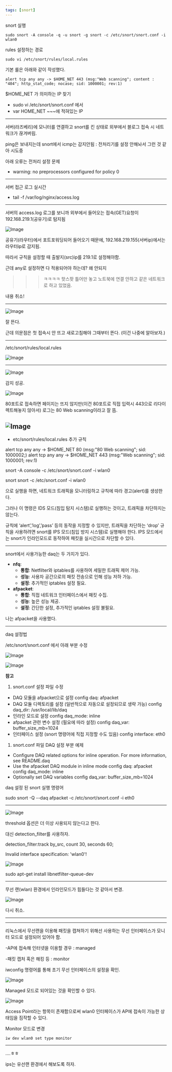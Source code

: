 ```yaml
---
tags: [snort]		
---
```


snort 실행

```
sudo snort -A console -q -u snort -g snort -c /etc/snort/snort.conf -i wlan0
```

rules 설정하는 경로

```
sudo vi /etc/snort/rules/local.rules
```

기본 룰은 아래와 같이 작성했다.

```
alert tcp any any -> $HOME_NET 443 (msg:"Web scanning"; content : "404"; http_stat_code; nocase; sid: 1000001; rev:1)
```

$HOME_NET 가 의미하는 IP 찾기

- sudo vi /etc/snort/snort.conf 에서
- var HOME_NET ~~~에 적혀있는 IP

---

서버(라즈베리)에 모니터를 연결하고 snort를 킨 상태로 외부에서 블로그 접속 시 네트워크가 끊겨버림.

ping은 보내지는데 snort에서 icmp는 감지안됨
: 전처리기를 설정 안해놔서 그런 것 같아 시도중

아래 오류는 전처리 설정 문제

- warning: no preprocessors configured for policy 0

---

서버 접근 로그 실시간
- tail -f /var/log/nginx/access.log

---

서버의 access.log 로그를 보니까 외부에서 들어오는 접속(GET)요청이 192.168.219.1(공유기)로 탐지됨

![Image](/assets/img/snort/image1.png)


공유기(라우터)에서 포트포워딩되어 들어오기 때문에, 192.168.219.155(서버ip)에서는 라우터ip로 감지됨.

따라서 규칙을 설정할 때 출발지(src)ip를 219.1로 설정해야함.

근데 any로 설정하면 다 적용되어야 하는데? 왜 안되지

>>>ㅋㅋㅋㅋ 핫스팟 틀어만 놓고 노트북에 연결 안하고 같은 네트워크로 하고 있었음.

내용 취소!

---

![Image](/assets/img/snort/image2.png)

잘 뜬다.

근데 의문점은 첫 접속시 안 뜨고 새로고침해야 그때부터 뜬다. (이건 나중에 알아보자.)

---

/etc/snort/rules/local.rules

![Image](/assets/img/snort/image3.png)

---

![Image](/assets/img/snort/image4.png)

감지 성공.

![Image](../assets/img/snort/image5.png)

80포트로 접속하면 페이지는 뜨지 않지만(이건 80포트로 직접 입력시 443으로 리다이렉트해놓지 않아서) 로그는 80 Web scanning이라고 잘 뜸.

![Image](../assets/img/snort/image6.png)
---

- etc/snort/rules/local.rules 추가 규칙

alert tcp any any -> $HOME_NET 80 (msg:"80 Web scanning"; sid: 1000002;)
alert tcp any any -> $HOME_NET 443 (msg:"Web scanning"; sid: 1000001; rev:1)

snort -A console -c /etc/snort/snort.conf -i wlan0 

snort snort -c /etc/snort.conf -i wlan0

으로 실행을 하면, 네트워크 트래픽을 모니터링하고 규칙에 따라 경고(alert)를 생성한다.

그러나 이 명령은 IDS 모드(침입 탐지 시스템)로 실행하는 것이고, 트래픽을 차단하지는 않는다.

규칙에 ‘alert’,’log’,’pass’ 등의 동작을 지정할 수 있지만, 트래픽을 차단하는 ‘drop’ 규칙을 사용하려면 snort를 IPS 모드(침입 방지 시스템)로 실행해야 한다. IPS 모드에서는 snort가 인라인모드로 동작하여 패킷을 실시간으로 차단할 수 있다.

---

snort에서 사용가능한 daq는 두 가지가 있다.

- **nfq**:
    - **통합**: Netfilter와 iptables를 사용하여 세밀한 트래픽 제어 가능.
    - **성능**: 사용자 공간으로의 패킷 전송으로 인해 성능 저하 가능.
    - **설정**: 추가적인 iptables 설정 필요.
- **afpacket**:
    - **통합**: 직접 네트워크 인터페이스에서 패킷 수집.
    - **성능**: 높은 성능 제공.
    - **설정**: 간단한 설정, 추가적인 iptables 설정 불필요.

나는 afpacket을 사용했다.

---

daq 설정법

/etc/snort/snort.conf 에서 아래 부분 수정

![Image](../assets/img/snort/image7.png)

![Image](../assets/img/snort/image8.png)

**참고**

1. snort.conf 설정 파일 수정
- DAQ 모듈을 afpacket으로 설정
config daq: afpacket
- DAQ 모듈 디렉토리를 설정 (일반적으로 자동으로 설정되므로 생략 가능)
config daq_dir: /usr/local/lib/daq
- 인라인 모드로 설정
config daq_mode: inline
- afpacket 관련 변수 설정 (필요에 따라 설정)
config daq_var: buffer_size_mb=1024
- 인터페이스 설정 (snort 명령어에 직접 지정할 수도 있음)
config interface: eth0
1. snort.conf 파일 DAQ 설정 부분 예제
- Configure DAQ related options for inline operation. For more information, see README.daq
- Use the afpacket DAQ module in inline mode
config daq: afpacket
config daq_mode: inline
- Optionally set DAQ variables
config daq_var: buffer_size_mb=1024

daq 설정 된 snort 실행 명령어

sudo snort -Q --daq afpacket -c /etc/snort/snort.conf -i eth0

---

![Image](../assets/img/snort/image9.png)


threshold 옵션은 더 이상 사용되지 않는다고 한다.

대신 detection_filter를 사용하자.

detection_filter:track by_src, count 30, seconds 60;

 Invalid interface specification: 'wlan0'!

![Image](../assets/img/snort/image10.png)

sudo apt-get install libnetfilter-queue-dev

---

무선 랜(wlan) 환경에서 인라인모드가 힘들다는 것 같아서 변경.

![Image](../assets/img/snort/image11.png)

다시 취소.

---

---

리눅스에서 무선랜을 이용해 패킷을 캡쳐하기 위해선 사용하는 무선 인터페이스가 모니터 모드로 설정되어 있어야 함.

-AP에 접속해 인터넷을 이용할 경우 : managed

-패킷 캡처 혹은 해킹 등 : monitor

iwconfig 명령어를 통해 초기 무선 인터페이스의 설정을 확인.

![Image](../assets/img/snort/image12.png)

Managed 모드로 되어있는 것을 확인할 수 있다.

![Image](/../assets/img/snort/image13.png)

Access Point라는 항목이 존재함으로써 wlan0 인터페이스가 AP에 접속이 가능한 상태임을 짐작할 수 있다.

Monitor 모드로 변경

```
iw dev wlan0 set type monitor
```

---

….ㅎㅎ

ips는 유선랜 환경에서 해보도록 하자.